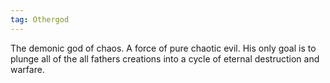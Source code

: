 ```yaml
---
tag: Othergod
---
```

The demonic god of chaos. A force of pure chaotic evil. His only goal is to plunge all of the all fathers creations into a cycle of eternal destruction and warfare.